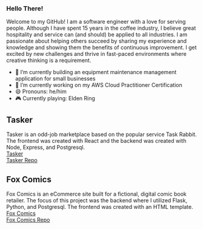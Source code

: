 ### Hello There!

Welcome to my GitHub! I am a software engineer with a love for serving people. Although I have spent 15 years in the coffee industry, I believe great hospitality and service can (and should) be applied to all industries. I am passionate about helping others succeed by sharing my experience and knowledge and showing them the benefits of continuous improvement. I get excited by new challenges and thrive in fast-paced environments where creative thinking is a requirement.

- 🔭 I’m currently building an equipment maintenance management application for small businesses
- 🌱 I’m currently working on my AWS Cloud Practitioner Certification
- 😄 Pronouns: he/him
- 🎮 Currently playing: Elden Ring

## Tasker

Tasker is an odd-job marketplace based on the popular service Task Rabbit. The frontend was created with React and the backend was created with Node, Express, and Postgresql.  
[Tasker](https://tasker-market.surge.sh/)  
[Tasker Repo](https://github.com/jswanson806/Capstone_2)

## Fox Comics  

Fox Comics is an eCommerce site built for a fictional, digital comic book retailer. The focus of this project was the backend where I utilized Flask, Python, and Postgresql. The frontend was created with an HTML template.  
[Fox Comics](https://fox-comics.herokuapp.com/)  
[Fox Comics Repo](https://github.com/jswanson806/Capstone_1)  

<!--
**jswanson806/jswanson806** is a ✨ _special_ ✨ repository because its `README.md` (this file) appears on your GitHub profile.

Here are some ideas to get you started:

- 👯 I’m looking to collaborate on ...
- 🤔 I’m looking for help with ...
- 💬 Ask me about ...
- 📫 How to reach me: ...
- ⚡ Fun fact: ...
-->
